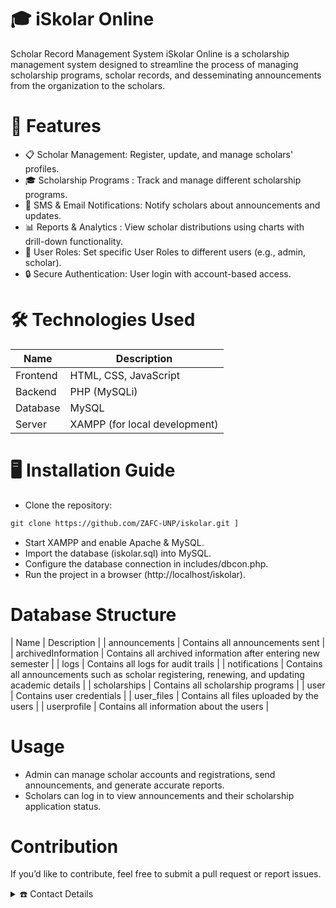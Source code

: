 # 🎓 iSkolar Online
Scholar Record Management System
iSkolar Online is a scholarship management system designed to streamline the process of managing scholarship programs, scholar records, and desseminating announcements from the organization to the scholars.

# 🚀 Features
- 📋 Scholar Management: 
  Register, update, and manage scholars' profiles. </br>
- 🎓 Scholarship Programs : 
  Track and manage different scholarship programs. </br>
- 📩 SMS & Email Notifications: 
  Notify scholars about announcements and updates. </br>
- 📊 Reports & Analytics : 
  View scholar distributions using charts with drill-down functionality. </br>
- 👥 User Roles: 
  Set specific User Roles to different users (e.g., admin, scholar). </br>
- 🔒 Secure Authentication: 
  User login with account-based access. </br>

# 🛠️ Technologies Used
  | Name | Description |
  | --- | --- |
  | Frontend | HTML, CSS, JavaScript |
  | Backend | PHP (MySQLi) |
  | Database | MySQL |
  | Server | XAMPP (for local development) |

# 🖥️ Installation Guide
- Clone the repository:
```md
git clone https://github.com/ZAFC-UNP/iskolar.git ]
```
- Start XAMPP and enable Apache & MySQL. </br>
- Import the database (iskolar.sql) into MySQL. </br>
- Configure the database connection in includes/dbcon.php. </br>
- Run the project in a browser (http://localhost/iskolar). </br>

# Database Structure
| Name | Description |
| announcements | Contains all announcements sent |
| archivedInformation | Contains all archived information after entering new semester |
| logs | Contains all logs for audit trails |
| notifications | Contains all announcements such as scholar registering, renewing, and updating academic details |
| scholarships | Contains all scholarship programs |
| user | Contains user credentials  |
| user_files | Contains all files uploaded by the users |
| userprofile | Contains all information about the users |

# Usage
- Admin can manage scholar accounts and registrations, send announcements, and generate accurate reports. 
- Scholars can log in to view announcements and their scholarship application status.

# Contribution
If you’d like to contribute, feel free to submit a pull request or report issues.
<details>
  <summary>☎️ Contact Details</summary>
- <a href="https://www.facebook.com/zynhelashley.catandijan">ⓕ Facebook</a>
- 📧 zafcatandijan.ccit@unp.edu.ph
</details>
